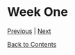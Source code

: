 # Week One

[Previous](https://github.com/Jason-MacDonald/WEB701-Journal/blob/master/README.md) | [Next](https://github.com/Jason-MacDonald/WEB701-Journal/blob/master/week-two.md)

[Back to Contents](https://github.com/Jason-MacDonald/WEB701-Journal/blob/master/README.md)
